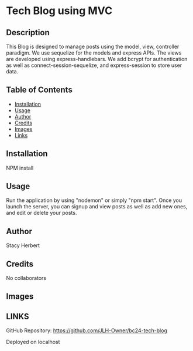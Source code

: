 # Tech Blog using MVC

## Description
This Blog is designed to manage posts using the model, view, controller paradigm. We use sequelize for the models and express APIs. The views are developed using express-handlebars. We add bcrypt for authentication as well as connect-session-sequelize, and express-session to store user data. 

## Table of Contents
- [Installation](#installation)
- [Usage](#usage)
- [Author](#author)
- [Credits](#Credits)
- [Images](#images)
- [Links](#links)

## Installation
NPM install

## Usage
Run the application by using "nodemon" or simply "npm start". Once you launch the server, you can signup and view posts as well as add new ones, and edit or delete your posts.

## Author
Stacy Herbert

## Credits
No collaborators

## Images

## LINKS
GitHub Repository: https://github.com/JLH-Owner/bc24-tech-blog

Deployed on localhost